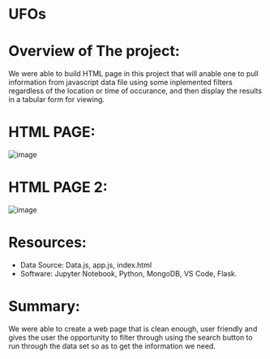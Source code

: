 # UFOs
# Overview of The project:
We were able to build HTML page in this project that will anable one to pull information from javascript data file using some inplemented filters regardless of the location or time of occurance, and then display the results in a tabular form for viewing.
# HTML PAGE:
![image](https://user-images.githubusercontent.com/34757498/144695336-371ad0b3-1df5-4eab-9f02-2cc5174f22ec.png)

# HTML PAGE 2:
![image](https://user-images.githubusercontent.com/34757498/144695728-0074a735-6916-4f01-80f0-eb9432c414c7.png)

# Resources:
- Data Source:  Data.js, app.js, index.html
- Software: Jupyter Notebook, Python, MongoDB, VS Code, Flask.  

# Summary:
We were able to create a web page that is clean enough, user friendly and gives the user the opportunity to filter through using the search button to run through the data set so as to get the information we need. 
